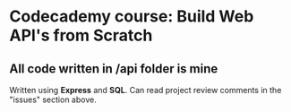 # Codecademy course: Build Web API's from Scratch

## All code written in /api folder is mine

Written using **Express** and **SQL**. Can read project review comments in the "issues" section above.
